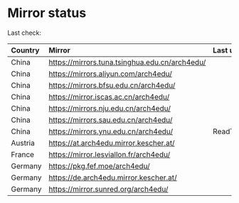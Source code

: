 <script src="./time.js"></script>
# Mirror status
Last check: <script type="text/javascript">localize(1689851698.4264116);</script>

|Country|Mirror|Last update|
|:------|:-----|:----------|
|China|https://mirrors.tuna.tsinghua.edu.cn/arch4edu/|<script type="text/javascript">localize(1689834769);</script>|
|China|https://mirrors.aliyun.com/arch4edu/|<script type="text/javascript">localize(1689748348);</script>|
|China|https://mirrors.bfsu.edu.cn/arch4edu/|<script type="text/javascript">localize(1689791433);</script>|
|China|https://mirror.iscas.ac.cn/arch4edu/|<script type="text/javascript">localize(1689834769);</script>|
|China|https://mirrors.nju.edu.cn/arch4edu/|<script type="text/javascript">localize(1689791433);</script>|
|China|https://mirrors.sau.edu.cn/arch4edu/|<script type="text/javascript">localize(1689791433);</script>|
|China|https://mirrors.ynu.edu.cn/arch4edu/|ReadTimeout|
|Austria|https://at.arch4edu.mirror.kescher.at/|<script type="text/javascript">localize(1689791433);</script>|
|France|https://mirror.lesviallon.fr/arch4edu/|<script type="text/javascript">localize(1689402753);</script>|
|Germany|https://pkg.fef.moe/arch4edu/|<script type="text/javascript">localize(1689791433);</script>|
|Germany|https://de.arch4edu.mirror.kescher.at/|<script type="text/javascript">localize(1689791433);</script>|
|Germany|https://mirror.sunred.org/arch4edu/|<script type="text/javascript">localize(1689791433);</script>|

<script src="./tablefilter/tablefilter.js"></script>
<script src="./table.js"></script>
